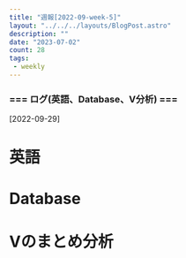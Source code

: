```yaml
---
title: "週報[2022-09-week-5]"
layout: "../../../layouts/BlogPost.astro"
description: ""
date: "2023-07-02"
count: 28
tags:
 - weekly
---
```





### === ログ(英語、Database、V分析) ===

[2022-09-29]

# 英語

# Database

# Vのまとめ分析
